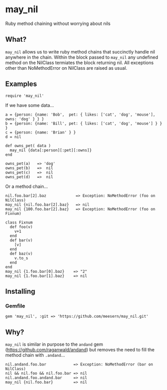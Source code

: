 # may_nil
Ruby method chaining without worrying about nils

## What?

`may_nil` allows us to write ruby method chains that succinctly handle nil anywhere in the chain.  Within the block passed to `may_nil` any undefined method on the NilClass termiates the block returning nil.  All exceptions other than NoMethodError on NilClass are raised as usual. 

## Examples

    require 'may_nil'

If we have some data...

    a = {person: {name: 'Bob',  pet: { likes: ['cat', 'dog', 'mouse'], owns: 'dog' } } }
    b = {person: {name: 'Bill', pet: { likes: ['cat', 'dog', 'mouse'] } } }
    c = {person: {name: 'Brian' } }
    d = nil
    
    def owns_pet( data )
      may_nil {data[:person][:pet][:owns]}
    end
    
    owns_pet(a)   => 'dog'
    owns_pet(b)   =>  nil
    owns_pet(c)   =>  nil
    owns_pet(d)   =>  nil
    
Or a method chain...

    nil.foo.bar[2].baz             => Exception: NoMethodError (foo on NilClass)
    may_nil {nil.foo.bar[2].baz}   => nil
    may_nil {100.foo.bar[2].baz}   => Exception: NoMethodError (foo on Fixnum)

    class Fixnum
      def foo(v) 
        v+1
      end
      def bar(v)
        [v]
      end
      def baz(v)
        v.to_s
      end
    end
    may_nil {1.foo.bar[0].baz}    => "2"
    may_nil {1.foo.bar[1].baz}    => nil
    

## Installing

### Gemfile
 
    gem 'may_nil', :git => 'https://github.com/meesern/may_nil.git'

    
## Why?

`may_nil` is similar in purpose to the `andand` gem (https://github.com/raganwald/andand) but removes the need
to fill the method chain with `.andand`...

    nil.andand.foo.bar            => Exception: NoMethodError (bar on NilClass)
    nil && nil.foo && nil.foo.bar => nil
    nil.andand.foo.andand.bar     => nil
    may_nil {nil.foo.bar}         => nil
   
   
